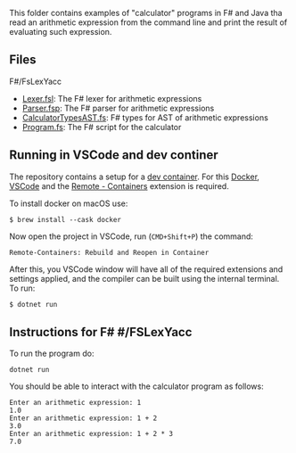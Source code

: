 This folder contains examples of "calculator" programs in F# and Java tha read an arithmetic expression from the command line and print the result of evaluating such expression.

## Files

F#/FsLexYacc
* [Lexer.fsl](Lexer.fsl): The F# lexer for arithmetic expressions
* [Parser.fsp](Parser.fsp): The F# parser for arithmetic expressions
* [CalculatorTypesAST.fs](CalculatorTypesAST.fs): F# types for AST of arithmetic expressions
* [Program.fs](Program.fs): The F# script for the calculator

## Running in VSCode and dev continer

The repository contains a setup for a [dev container](https://code.visualstudio.com/docs/remote/create-dev-container).
For this [Docker](https://www.docker.com/), [VSCode](https://code.visualstudio.com/) and the
[Remote - Containers](https://marketplace.visualstudio.com/items?itemName=ms-vscode-remote.remote-containers)
extension is required.

To install docker on macOS use:

```
$ brew install --cask docker
```

Now open the project in VSCode, run (`CMD+Shift+P`) the command:

```
Remote-Containers: Rebuild and Reopen in Container
```

After this, you VSCode window will have all of the required extensions and settings applied, and the compiler can be built using the internal terminal. To run:

```bash
$ dotnet run
```

## Instructions for F# #/FSLexYacc

To run the program do:

```
dotnet run
```

You should be able to interact with the calculator program as follows:

```
Enter an arithmetic expression: 1
1.0
Enter an arithmetic expression: 1 + 2
3.0
Enter an arithmetic expression: 1 + 2 * 3
7.0
```
